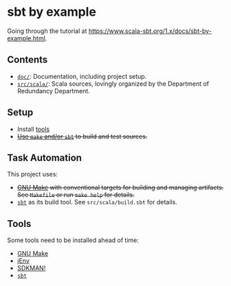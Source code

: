 # sbt by example

Going through the tutorial at <https://www.scala-sbt.org/1.x/docs/sbt-by-example.html>.

## Contents

- [`doc/`](./doc/README.md): Documentation, including project setup.
- [`src/scala/`](./src/scala/README.md): Scala sources, lovingly organized by the Department of
  Redundancy Department.

## Setup

- Install [tools](#tools)
- ~~[Use `make` and/or `sbt`](#task-automation) to build and test sources.~~

## Task Automation

This project uses:

- ~~[GNU Make](../doc/tools.md#gnu-make) with conventional targets for building and managing
  artifacts.  See `Makefile` or run `make help` for details.~~
- [`sbt`](../doc/tools.md#simple-build-tool-sbt) as its build tool.  See `src/scala/build.sbt` for
  details.

## Tools

Some tools need to be installed ahead of time:

- [GNU Make](../doc/tools.md#gnu-make)
- [jEnv](../doc/tools.md#java-environment-manager-jenv)
- [SDKMAN!](../doc/tools.md#sdkman)
- [`sbt`](../doc/tools.md#simple-build-tool-sbt)
